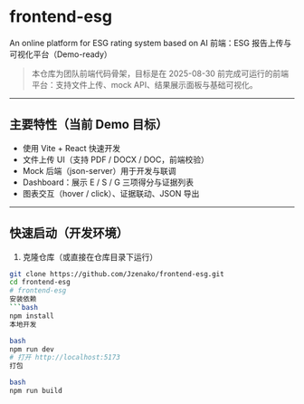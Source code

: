 # frontend-esg
An online platform for ESG rating system based on AI
前端：ESG 报告上传与可视化平台（Demo-ready）
> 本仓库为团队前端代码骨架，目标是在 2025-08-30 前完成可运行的前端平台：支持文件上传、mock API、结果展示面板与基础可视化。

---

## 主要特性（当前 Demo 目标）
- 使用 Vite + React 快速开发
- 文件上传 UI（支持 PDF / DOCX / DOC，前端校验）
- Mock 后端（json-server）用于开发与联调
- Dashboard：展示 E / S / G 三项得分与证据列表
- 图表交互（hover / click）、证据联动、JSON 导出

---

## 快速启动（开发环境）

1. 克隆仓库（或直接在仓库目录下运行）
```bash
git clone https://github.com/Jzenako/frontend-esg.git
cd frontend-esg
# frontend-esg
安装依赖
```bash
npm install
本地开发

bash
npm run dev
# 打开 http://localhost:5173
打包

bash
npm run build

